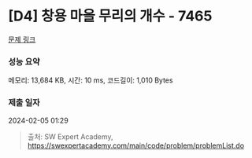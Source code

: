 # [D4] 창용 마을 무리의 개수 - 7465 

[문제 링크](https://swexpertacademy.com/main/code/problem/problemDetail.do?contestProbId=AWngfZVa9XwDFAQU) 

### 성능 요약

메모리: 13,684 KB, 시간: 10 ms, 코드길이: 1,010 Bytes

### 제출 일자

2024-02-05 01:29



> 출처: SW Expert Academy, https://swexpertacademy.com/main/code/problem/problemList.do